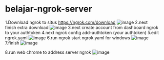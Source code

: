 # belajar-ngrok-server

1.Download ngrok to situs https://ngrok.com/download
![image](https://github.com/engkoskostaman97/belajar-ngrok-server/assets/110719940/ee042791-b005-40e7-917b-77cac08ebabf)
2.next finish extra download
![image](https://github.com/engkoskostaman97/belajar-ngrok-server/assets/110719940/ef56106d-41ee-4dd6-9698-15e8bcfcdc5b)
3.next create account from dashboard ngrok to your authtoken 
4.next ngrok config add-authtoken (your authtoken)
5.edit ngrok.yaml 
![image](https://github.com/engkoskostaman97/belajar-ngrok-server/assets/110719940/1358bc8b-11a5-41a4-90d1-d9dcc3fb8ba8)
6.run ngrok start ngrok.yaml for windows
![image](https://github.com/engkoskostaman97/belajar-ngrok-server/assets/110719940/e2ad5670-51a0-4573-aaef-bc96d8ad11a1)
7.finish 
![image](https://github.com/engkoskostaman97/belajar-ngrok-server/assets/110719940/63900d29-dfd9-40de-8e74-6fd3c8833343)

8.run web chrome to address server ngrok 
![image](https://github.com/engkoskostaman97/belajar-ngrok-server/assets/110719940/286d1499-4d48-4ffa-8960-16e035f75e1d)








